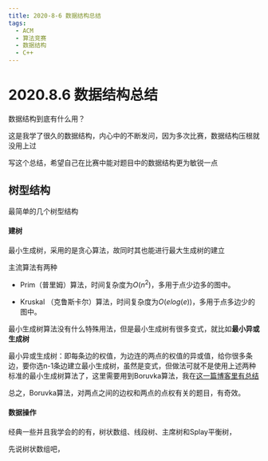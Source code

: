 ```yaml
---
title: 2020-8-6 数据结构总结
tags:
  - ACM
  - 算法竞赛
  - 数据结构
  - C++
---
```


# 2020.8.6 数据结构总结

数据结构到底有什么用？

这是我学了很久的数据结构，内心中的不断发问，因为多次比赛，数据结构压根就没用上过

写这个总结，希望自己在比赛中能对题目中的数据结构更为敏锐一点

## 树型结构

最简单的几个树型结构

#### 建树

最小生成树，采用的是贪心算法，故同时其也能进行最大生成树的建立

主流算法有两种

- Prim（普里姆）算法，时间复杂度为$O(n^2)$，多用于点少边多的图中。

- Kruskal （克鲁斯卡尔）算法，时间复杂度为$O(elog(e))$，多用于点多边少的图中。

最小生成树算法没有什么特殊用法，但是最小生成树有很多变式，就比如**最小异或生成树**

最小异或生成树：即每条边的权值，为边连的两点的权值的异或值，给你很多条边，要你选n-1条边建立最小生成树，虽然是变式，但做法可就不是使用上述两种标准的最小生成树算法了，这里需要用到Boruvka算法，我在[这一篇博客里有总结](https://www.joderider.cn/_posts/2020-07-30-Boruvka算法/)

总之，Boruvka算法，对两点之间的边权和两点的点权有关的题目，有奇效。

#### 数据操作

经典一些并且我学会的的有，树状数组、线段树、主席树和Splay平衡树，

先说树状数组吧，